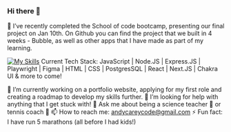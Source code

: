 ### Hi there 👋
🔭 I’ve recently completed the School of code bootcamp, presenting our final project on Jan 10th.
On Github you can find the project that we built in 4 weeks - Bubble, as well as other apps that I have made as part of my learning.

[![My Skills](https://skillicons.dev/icons?i=js,html,css,express,figma,git,github,jest,nodejs,postgres,react,supabase,ts,vercel)](https://skillicons.dev)
Current Tech Stack: JavaScript | Node.JS | Express.JS | Playwright | Figma | HTML | CSS | PostgresSQL | React | Next.JS | Chakra UI & more to come!

🌱 I’m currently working on a portfolio website, applying for my first role and creating a roadmap to develop my skills further.
🤔 I’m looking for help with anything that I get stuck with! 
💬 Ask me about being a science teacher 🧪 or tennis coach 🎾
📫 How to reach me: andycareycode@gmail.com 
⚡ Fun fact: I have run 5 marathons (all before I had kids!)


